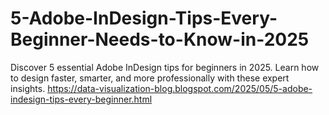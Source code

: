 # 5-Adobe-InDesign-Tips-Every-Beginner-Needs-to-Know-in-2025
Discover 5 essential Adobe InDesign tips for beginners in 2025. Learn how to design faster, smarter, and more professionally with these expert insights.
https://data-visualization-blog.blogspot.com/2025/05/5-adobe-indesign-tips-every-beginner.html
